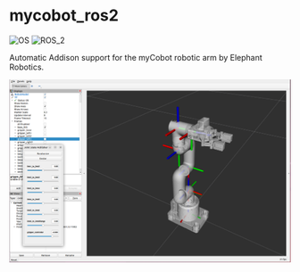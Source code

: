 # mycobot_ros2 #

![OS](https://img.shields.io/ubuntu/v/ubuntu-wallpapers/jammy)
 ![ROS_2](https://img.shields.io/ros/v/iron/rclcpp)

Automatic Addison support for the myCobot robotic arm by Elephant Robotics.

![mycobot280_rviz](./mycobot_description/urdf/mycobot280_rviz.png)
